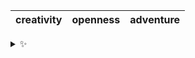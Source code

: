 | creativity | openness | adventure |
| :--------: | :------: | :-------: |

<details>
  <summary>✨</summary>
  These words are chosen at random each day. New words will appear here tomorrow morning.
</details>
